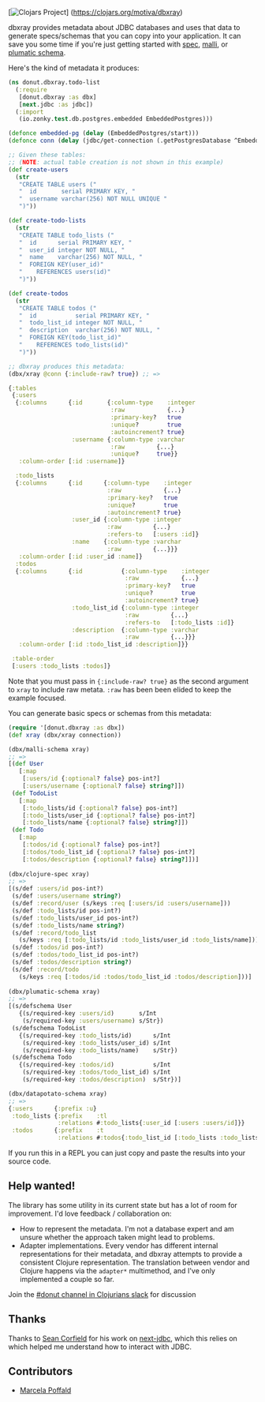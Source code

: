 [![Clojars Project](https://img.shields.io/clojars/v/motivai/dbxray.svg)]
  (https://clojars.org/motiva/dbxray)


dbxray provides metadata about JDBC databases and uses that data to generate
specs/schemas that you can copy into your application. It can save you some time
if you're just getting started with [spec](https://clojure.org/guides/spec),
[malli](https://github.com/metosin/malli), or [plumatic
schema](https://github.com/plumatic/schema).

Here's the kind of metadata it produces:

``` clojure
(ns donut.dbxray.todo-list
  (:require
   [donut.dbxray :as dbx]
   [next.jdbc :as jdbc])
  (:import
   (io.zonky.test.db.postgres.embedded EmbeddedPostgres)))

(defonce embedded-pg (delay (EmbeddedPostgres/start)))
(defonce conn (delay (jdbc/get-connection (.getPostgresDatabase ^EmbeddedPostgres @embedded-pg))))

;; Given these tables:
;; (NOTE: actual table creation is not shown in this example)
(def create-users
  (str
   "CREATE TABLE users ("
   "  id       serial PRIMARY KEY, "
   "  username varchar(256) NOT NULL UNIQUE "
   ")"))

(def create-todo-lists
  (str
   "CREATE TABLE todo_lists ("
   "  id      serial PRIMARY KEY, "
   "  user_id integer NOT NULL, "
   "  name    varchar(256) NOT NULL, "
   "  FOREIGN KEY(user_id)"
   "    REFERENCES users(id)"
   ")"))

(def create-todos
  (str
   "CREATE TABLE todos ("
   "  id           serial PRIMARY KEY, "
   "  todo_list_id integer NOT NULL, "
   "  description  varchar(256) NOT NULL, "
   "  FOREIGN KEY(todo_list_id)"
   "    REFERENCES todo_lists(id)"
   ")"))

;; dbxray produces this metadata:
(dbx/xray @conn {:include-raw? true}) ;; =>

{:tables
 {:users
  {:columns      {:id       {:column-type    :integer
                             :raw            {...}
                             :primary-key?   true
                             :unique?        true
                             :autoincrement? true}
                  :username {:column-type :varchar
                             :raw         {...}
                             :unique?     true}}
   :column-order [:id :username]}

  :todo_lists
  {:columns      {:id      {:column-type    :integer
                            :raw            {...}
                            :primary-key?   true
                            :unique?        true
                            :autoincrement? true}
                  :user_id {:column-type :integer
                            :raw         {...}
                            :refers-to   [:users :id]}
                  :name    {:column-type :varchar
                            :raw         {...}}}
   :column-order [:id :user_id :name]}
  :todos
  {:columns      {:id           {:column-type    :integer
                                 :raw            {...}
                                 :primary-key?   true
                                 :unique?        true
                                 :autoincrement? true}
                  :todo_list_id {:column-type :integer
                                 :raw         {...}
                                 :refers-to   [:todo_lists :id]}
                  :description  {:column-type :varchar
                                 :raw         {...}}}
   :column-order [:id :todo_list_id :description]}}

 :table-order
 [:users :todo_lists :todos]}
```

Note that you must pass in `{:include-raw? true}` as the second argument to
`xray` to include raw metata. `:raw` has been been elided
to keep the example focused.

You can generate basic specs or schemas from this metadata:

``` clojure
(require '[donut.dbxray :as dbx])
(def xray (dbx/xray connection))

(dbx/malli-schema xray)
;; =>
[(def User
   [:map
    [:users/id {:optional? false} pos-int?]
    [:users/username {:optional? false} string?]])
 (def TodoList
   [:map
    [:todo_lists/id {:optional? false} pos-int?]
    [:todo_lists/user_id {:optional? false} pos-int?]
    [:todo_lists/name {:optional? false} string?]])
 (def Todo
   [:map
    [:todos/id {:optional? false} pos-int?]
    [:todos/todo_list_id {:optional? false} pos-int?]
    [:todos/description {:optional? false} string?]])]
    
(dbx/clojure-spec xray)
;; =>
[(s/def :users/id pos-int?)
 (s/def :users/username string?)
 (s/def :record/user (s/keys :req [:users/id :users/username]))
 (s/def :todo_lists/id pos-int?)
 (s/def :todo_lists/user_id pos-int?)
 (s/def :todo_lists/name string?)
 (s/def :record/todo_list
   (s/keys :req [:todo_lists/id :todo_lists/user_id :todo_lists/name]))
 (s/def :todos/id pos-int?)
 (s/def :todos/todo_list_id pos-int?)
 (s/def :todos/description string?)
 (s/def :record/todo
   (s/keys :req [:todos/id :todos/todo_list_id :todos/description]))]
   
(dbx/plumatic-schema xray)
;; =>
[(s/defschema User
   {(s/required-key :users/id)       s/Int
    (s/required-key :users/username) s/Str})
 (s/defschema TodoList
   {(s/required-key :todo_lists/id)      s/Int
    (s/required-key :todo_lists/user_id) s/Int
    (s/required-key :todo_lists/name)    s/Str})
 (s/defschema Todo
   {(s/required-key :todos/id)           s/Int
    (s/required-key :todos/todo_list_id) s/Int
    (s/required-key :todos/description)  s/Str})]

(dbx/datapotato-schema xray)
;; =>
{:users      {:prefix :u}
 :todo_lists {:prefix    :tl
              :relations #:todo_lists{:user_id [:users :users/id]}}
 :todos      {:prefix    :t
              :relations #:todos{:todo_list_id [:todo_lists :todo_lists/id]}}}
```

If you run this in a REPL you can just copy and paste the results into your
source code.

## Help wanted!

The library has some utility in its current state but has a lot of room for
improvement. I'd love feedback / collaboration on:

* How to represent the metadata. I'm not a database expert and am unsure whether
  the approach taken might lead to problems.
* Adapter implementations. Every vendor has different internal representations
  for their metadata, and dbxray attempts to provide a consistent Clojure
  representation. The translation between vendor and Clojure happens via the
  `adapter*` multimethod, and I've only implemented a couple so far.

Join the [#donut channel in Clojurians
slack](https://clojurians.slack.com/archives/C030C4Z2W0Y) for discussion

## Thanks

Thanks to [Sean Corfield](https://github.com/seancorfield/) for his work on
[next-jdbc](https://github.com/seancorfield/next-jdbc), which this relies on
which helped me understand how to interact with JDBC.

## Contributors

* [Marcela Poffald](https://github.com/mpoffald)

